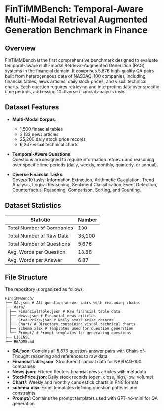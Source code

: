 # FinTiMMBench: Temporal-Aware Multi-Modal Retrieval Augmented Generation Benchmark in Finance

## Overview

FinTiMMBench is the first comprehensive benchmark designed to evaluate temporal-aware multi-modal Retrieval-Augmented Generation (RAG) systems in the financial domain. It comprises 5,676 high-quality QA pairs built from heterogeneous data of NASDAQ-100 companies, including financial tables, news articles, daily stock prices, and visual technical charts. Each question requires retrieving and interpreting data over specific time periods, addressing 10 diverse financial analysis tasks.

## Dataset Features

- **Multi-Modal Corpus**:  
  - 1,500 financial tables  
  - 3,133 news articles  
  - 25,200 daily stock price records  
  - 6,267 visual technical charts  

- **Temporal-Aware Questions**:  
  Questions are designed to require information retrieval and reasoning over specific time periods (daily, weekly, monthly, quarterly, or annual).  

- **Diverse Financial Tasks**:  
  Covers 10 tasks: Information Extraction, Arithmetic Calculation, Trend Analysis, Logical Reasoning, Sentiment Classification, Event Detection, Counterfactual Reasoning, Comparison, Sorting, and Counting.  

## Dataset Statistics

| Statistic                     | Number       |
|-------------------------------|-------------|
| Total Number of Companies     | 100         |
| Total Number of Raw Data      | 36,100      |
| Total Number of Questions     | 5,676       |
| Avg. Words per Question       | 18.88       |
| Avg. Words per Answer         | 6.87        |

## File Structure

The repository is organized as follows:
```
FinTiMMBench/
├── QA.json # All question-answer pairs with reasoning chains
├── data/
│ ├── FinancialTable.json # Raw financial table data
│ ├── News.json # Financial news articles
│ ├── StockPrice.json # Daily stock price records
│ ├── Chart/ # Directory containing visual technical charts
│ ├── schema.xlsx # Templates used for question generation
│ └── Prompt/ # Prompt templates for generating questions
├── LICENSE
└── README.md
```


- **QA.json**: Contains all 5,676 question-answer pairs with Chain-of-Thought reasoning and references to raw data
- **FinancialTable.json**: Structured financial data for NASDAQ-100 companies
- **News.json**: Filtered Reuters financial news articles with metadata
- **StockPrice.json**: Daily stock records (open, close, high, low, volume)
- **Chart/**: Weekly and monthly candlestick charts in PNG format
- **schema.xlsx**: Excel templates defining question patterns and constraints
- **Prompt/**: Contains the prompt templates used with GPT-4o-mini for QA generation
